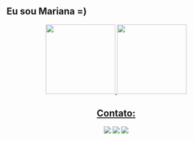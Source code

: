 ## Eu sou Mariana =) 

 

<div align="center">
  <a href="https://github.com/marimachadox">
  <img height="160em" src="https://github-readme-stats.vercel.app/api?username=marimachadox&show_icons=true&hide_border=true&bg_color=8187dctext_color=FFFFFF&title_color=FFFFFF&include_all_commits=true&count_private=true"/>
  <img height="160em" src="https://github-readme-stats.vercel.app/api/top-langs/?username=marimachadox&layout=compact&hide_border=true&bg_color=004C8E&title_color=FFFFFF&text_color=FFFFFF&langs_count=7&"/>
</div>
  
  <h2 align="center"> Contato: </h2>
  
  <div align="center">
    <a href="https://www.linkedin.com/in/marianamachado9/"><img src="https://img.shields.io/badge/LinkedIn-0077B5?style=for-the-badge&logo=linkedin&logoColor=white"></a>
     <a href="mailto:marialmachado09@gmail.com"><img src="https://img.shields.io/badge/Gmail-D14836?style=for-the-badge&logo=gmail&logoColor=white"></a>
  <a href="https://www.instagram.com/marimachadox/"><img src="https://img.shields.io/badge/Instagram-E4405F?style=for-the-badge&logo=instagram&logoColor=white"></a>
  </div>

